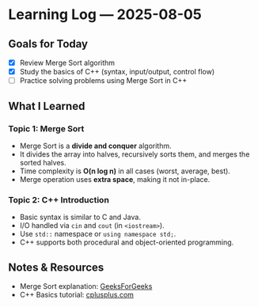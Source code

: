 # Learning Log — 2025-08-05

## Goals for Today
- [x] Review Merge Sort algorithm
- [x] Study the basics of C++ (syntax, input/output, control flow)
- [ ] Practice solving problems using Merge Sort in C++

## What I Learned

### **Topic 1: Merge Sort**
- Merge Sort is a **divide and conquer** algorithm.
- It divides the array into halves, recursively sorts them, and merges the sorted halves.
- Time complexity is **O(n log n)** in all cases (worst, average, best).
- Merge operation uses **extra space**, making it not in-place.

### **Topic 2: C++ Introduction**
- Basic syntax is similar to C and Java.
- I/O handled via `cin` and `cout` (in `<iostream>`).
- Use `std::` namespace or `using namespace std;`.
- C++ supports both procedural and object-oriented programming.

## Notes & Resources
- Merge Sort explanation: [GeeksForGeeks](https://www.geeksforgeeks.org/merge-sort/)
- C++ Basics tutorial: [cplusplus.com](http://www.cplusplus.com/doc/tutorial/)
